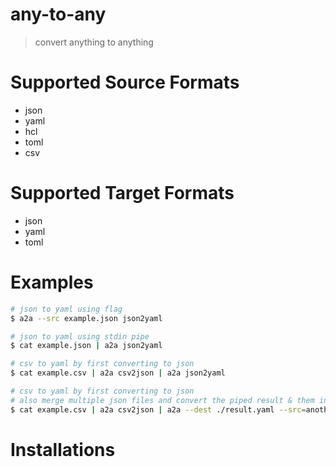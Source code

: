 any-to-any
==========
> convert anything to anything

Supported Source Formats
=========================
- json
- yaml
- hcl
- toml
- csv

Supported Target Formats
=========================
- json
- yaml
- toml

Examples
=========

```bash
# json to yaml using flag
$ a2a --src example.json json2yaml

# json to yaml using stdin pipe
$ cat example.json | a2a json2yaml

# csv to yaml by first converting to json
$ cat example.csv | a2a csv2json | a2a json2yaml

# csv to yaml by first converting to json
# also merge multiple json files and convert the piped result & them into yaml
$ cat example.csv | a2a csv2json | a2a --dest ./result.yaml --src=another1.json --src=another2.json json2yaml
```

Installations
==============
